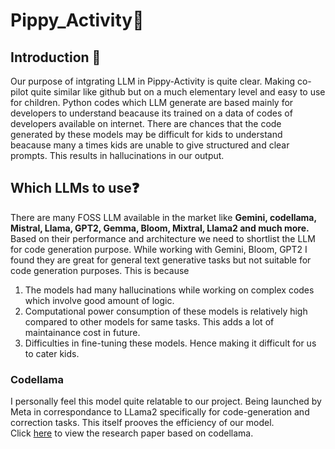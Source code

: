 # Pippy_Activity🐍

## Introduction 📝
Our purpose of intgrating LLM in Pippy-Activity is quite clear. Making co-pilot quite similar like github but on a much elementary level and easy to use for children. Python codes which LLM generate are based mainly for developers to understand beacause its trained on a data of codes of developers available on internet. There are chances that the code generated by these models may be difficult for kids to understand beacause many a times kids are unable to give structured and clear prompts. This results in hallucinations in our output.
## Which LLMs to use❓
There are many FOSS LLM available in the market like **Gemini, codellama, Mistral, Llama, GPT2, Gemma, Bloom, Mixtral, Llama2 and much more.** Based on their performance and architecture we need to shortlist the LLM for code generation purpose.
While working with Gemini, Bloom, GPT2 I found they are great for general text generative tasks but not suitable for code generation purposes.
This is because
1. The models had many hallucinations while working on complex codes which involve good amount of logic.
2. Computational power consumption of these models is relatively high compared to other models for same tasks. This adds a lot of maintainance cost in future.
3. Difficulties in fine-tuning these models. Hence making it difficult for us to cater kids.

### Codellama
I personally feel this model quite relatable to our project. Being launched by Meta in correspondance to LLama2 specifically for code-generation and correction tasks. This itself prooves the efficiency of our model.        
Click [here](https://arxiv.org/pdf/2308.12950.pdf) to view the research paper based on codellama.
